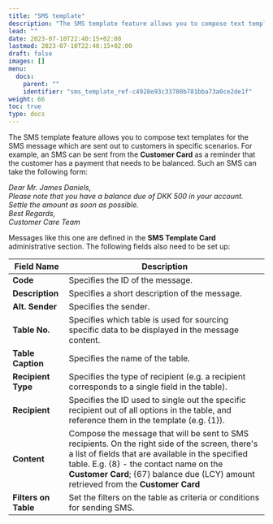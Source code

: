 ```yaml
---
title: "SMS template"
description: "The SMS template feature allows you to compose text templates for the SMS message which are sent out to customers in specific scenarios. For example, an SMS can be sent from the **Customer Card** as a reminder that the customer has a payment that needs to be balanced."
lead: ""
date: 2023-07-10T22:40:15+02:00
lastmod: 2023-07-10T22:40:15+02:00
draft: false
images: []
menu:
  docs:
    parent: ""
    identifier: "sms_template_ref-c4928e93c33780b781bba73a0ce2de1f"
weight: 66
toc: true
type: docs
---
```


The SMS template feature allows you to compose text templates for the SMS message which are sent out to customers in specific scenarios. For example, an SMS can be sent from the **Customer Card** as a reminder that the customer has a payment that needs to be balanced. Such an SMS can take the following form:

*Dear  Mr. James Daniels,*      
*Please note that you have a balance due of DKK 500 in your account.*      
*Settle the amount as soon as possible.*      
*Best Regards,*      
*Customer Care Team*        

Messages like this one are defined in the **SMS Template Card** administrative section. The following fields also need to be set up:

| Field Name      | Description |
| ----------- | ----------- |
| **Code** | Specifies the ID of the message. |
| **Description** | Specifies a short description of the message. |
| **Alt. Sender** | Specifies the sender. |
| **Table No.** | Specifies which table is used for sourcing specific data to be displayed in the message content. | 
| **Table Caption** | Specifies the name of the table. |
| **Recipient Type** | Specifies the type of recipient (e.g. a recipient corresponds to a single field in the table). |
| **Recipient** | Specifies the ID used to single out the specific recipient out of all options in the table, and reference them in the template (e.g. {1}). |
| **Content** | Compose the message that will be sent to SMS recipients. On the right side of the screen, there's a list of fields that are available in the specified table. E.g. {8} - the contact name on the **Customer Card**; {67} balance due (LCY) amount retrieved from the **Customer Card** | 
| **Filters on Table** | Set the filters on the table as criteria or conditions for sending SMS. |